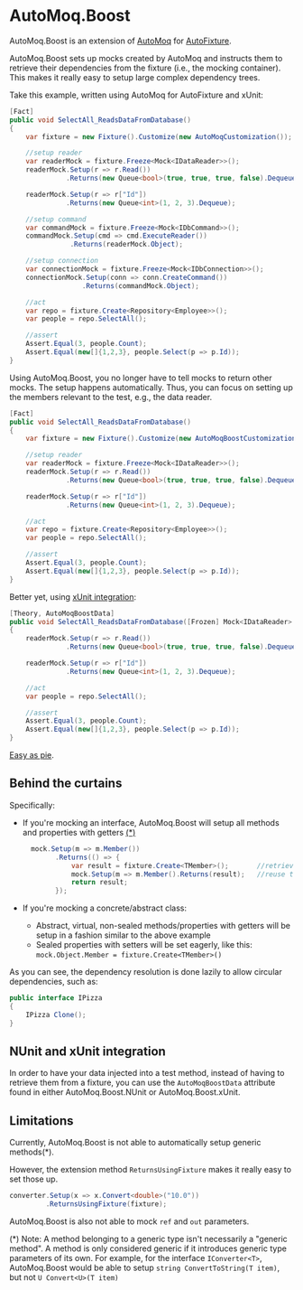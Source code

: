 # AutoMoq.Boost

AutoMoq.Boost is an extension of [AutoMoq][1] for [AutoFixture][2].

AutoMoq.Boost sets up mocks created by AutoMoq and instructs them to retrieve their dependencies from the fixture (i.e., the mocking container).
This makes it really easy to setup large complex dependency trees.

Take this example, written using AutoMoq for AutoFixture and xUnit:

```csharp
[Fact]
public void SelectAll_ReadsDataFromDatabase()
{
    var fixture = new Fixture().Customize(new AutoMoqCustomization());

    //setup reader
    var readerMock = fixture.Freeze<Mock<IDataReader>>();
    readerMock.Setup(r => r.Read())
              .Returns(new Queue<bool>(true, true, true, false).Dequeue);

    readerMock.Setup(r => r["Id"])
              .Returns(new Queue<int>(1, 2, 3).Dequeue);

    //setup command
    var commandMock = fixture.Freeze<Mock<IDbCommand>>();
    commandMock.Setup(cmd => cmd.ExecuteReader())
               .Returns(readerMock.Object);

    //setup connection
    var connectionMock = fixture.Freeze<Mock<IDbConnection>>();
    connectionMock.Setup(conn => conn.CreateCommand())
                  .Returns(commandMock.Object);

    //act 
    var repo = fixture.Create<Repository<Employee>>();
    var people = repo.SelectAll();

    //assert
    Assert.Equal(3, people.Count);
    Assert.Equal(new[]{1,2,3}, people.Select(p => p.Id));
}
```

Using AutoMoq.Boost, you no longer have to tell mocks to return other mocks. The setup happens automatically. Thus, you can focus on setting up the members relevant to the test, e.g., the data reader.

```csharp
[Fact]
public void SelectAll_ReadsDataFromDatabase()
{
    var fixture = new Fixture().Customize(new AutoMoqBoostCustomization());

    //setup reader
    var readerMock = fixture.Freeze<Mock<IDataReader>>();
    readerMock.Setup(r => r.Read())
              .Returns(new Queue<bool>(true, true, true, false).Dequeue);

    readerMock.Setup(r => r["Id"])
              .Returns(new Queue<int>(1, 2, 3).Dequeue);

    //act 
    var repo = fixture.Create<Repository<Employee>>();
    var people = repo.SelectAll();

    //assert
    Assert.Equal(3, people.Count);
    Assert.Equal(new[]{1,2,3}, people.Select(p => p.Id));
}
```

Better yet, using [xUnit integration](#user-content-nunit-and-xunit-integration):

```csharp
[Theory, AutoMoqBoostData]
public void SelectAll_ReadsDataFromDatabase([Frozen] Mock<IDataReader> readerMock, Repository<Employee> repo)
{
    readerMock.Setup(r => r.Read())
              .Returns(new Queue<bool>(true, true, true, false).Dequeue);

    readerMock.Setup(r => r["Id"])
              .Returns(new Queue<int>(1, 2, 3).Dequeue);

    //act 
    var people = repo.SelectAll();

    //assert
    Assert.Equal(3, people.Count);
    Assert.Equal(new[]{1,2,3}, people.Select(p => p.Id));    
}
```

[Easy as pie][3].

## Behind the curtains

Specifically:

- If you're mocking an interface, AutoMoq.Boost will setup all methods and properties with getters [(*)](#user-content-limitations)

  ```csharp
    mock.Setup(m => m.Member())
          .Returns(() => {
              var result = fixture.Create<TMember>();       //retrieve value from the fixture (lazily)
              mock.Setup(m => m.Member().Returns(result);   //reuse this value the next time the member is invoked
              return result;
          });
    ```
- If you're mocking a concrete/abstract class:
    - Abstract, virtual, non-sealed methods/properties with getters will be setup in a fashion similar to the above example
    - Sealed properties with setters will be set eagerly, like this: `mock.Object.Member = fixture.Create<TMember>()`

As you can see, the dependency resolution is done lazily to allow circular dependencies, such as:

```csharp
public interface IPizza
{
    IPizza Clone();
}

```




## NUnit and xUnit integration

In order to have your data injected into a test method, instead of having to retrieve them from a fixture, you can use the `AutoMoqBoostData` attribute found in either AutoMoq.Boost.NUnit or AutoMoq.Boost.xUnit.

## Limitations

Currently, AutoMoq.Boost is not able to automatically setup generic methods(*).

However, the extension method `ReturnsUsingFixture` makes it really easy to set those up.

```csharp
converter.Setup(x => x.Convert<double>("10.0"))
         .ReturnsUsingFixture(fixture);
```




AutoMoq.Boost is also not able to mock `ref` and `out` parameters.


(*) Note: A method belonging to a generic type isn't necessarily a "generic method". A method is only considered generic if it introduces generic type parameters of its own. For example, for the interface `IConverter<T>`, AutoMoq.Boost would be able to setup `string ConvertToString(T item)`, but not `U Convert<U>(T item)`


 [1]: http://blog.ploeh.dk/2010/08/19/AutoFixtureasanauto-mockingcontainer/
 [2]: https://github.com/AutoFixture/AutoFixture
 [3]: http://i.imgur.com/V8UVhWI.jpg
 
